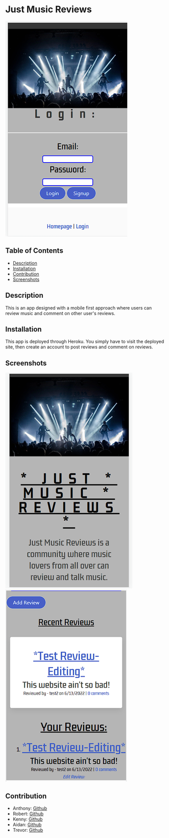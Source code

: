 # Just Music Reviews

![](/assets/images/login.png)

  
  ## Table of Contents
  * [Description](#description)
  * [Installation](#installation)
  * [Contribution](#contribution)
  * [Screenshots](#screenshots)


  ## Description 
  This is an app designed with a mobile first approach where users can review music and comment on other user's reviews.

  ## Installation
  This app is deployed through Heroku.  You simply have to visit the deployed site, then create an account to post reviews and comment on reviews. 

  ## Screenshots 
  ![](/assets/images/homepage.png)
  ![](/assets/images/recentReviews.png)

  ## Contribution 
  - Anthony: [Github](https://github.com/arankin7)
  - Robert: [Github](https://github.com/browniecharl)
  - Kenny: [Github](https://github.com/kgil60)
  - Aidan: [Github](https://github.com/Skiddzie)
  - Trevor: [Github](https://github.com/TrevorS2001)
